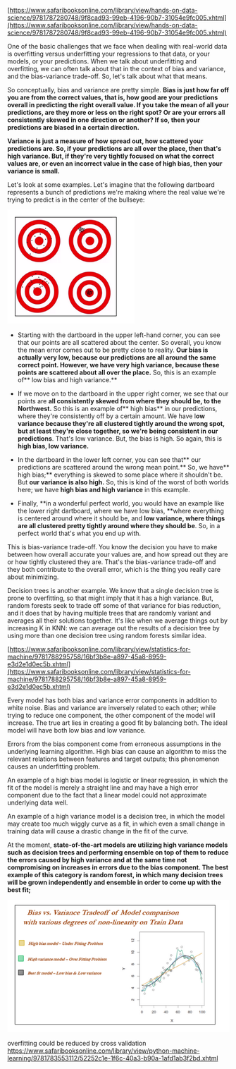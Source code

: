 [https://www.safaribooksonline.com/library/view/hands-on-data-science/9781787280748/9f8cad93-99eb-4196-90b7-31054e9fc005.xhtml](https://www.safaribooksonline.com/library/view/hands-on-data-science/9781787280748/9f8cad93-99eb-4196-90b7-31054e9fc005.xhtml)

One of the basic challenges that we face when dealing with real-world data is overfitting versus underfitting your regressions to that data, or your models, or your predictions. When we talk about underfitting and overfitting, we can often talk about that in the context of bias and variance, and the bias-variance trade-off. So, let's talk about what that means.

So conceptually, bias and variance are pretty simple. **Bias is just how far off you are from the correct values, that is, how good are your predictions overall in predicting the right overall value. If you take the mean of all your predictions, are they more or less on the right spot? Or are your errors all consistently skewed in one direction or another? If so, then your predictions are biased in a certain direction.**

**Variance is just a measure of how spread out, how scattered your predictions are. So, if your predictions are all over the place, then that's high variance. But, if they're very tightly focused on what the correct values are, or even an incorrect value in the case of high bias, then your variance is small.**

Let's look at some examples. Let's imagine that the following dartboard represents a bunch of predictions we're making where the real value we're trying to predict is in the center of the bullseye:

![](/assets/bv1.png)

* Starting with the dartboard in the upper left-hand corner, you can see that our points are all scattered about the center. So overall, you know the mean error comes out to be pretty close to reality. **Our bias is actually very low, because our predictions are all around the same correct point. However, we have very high variance, because these points are scattered about all over the place.** So, this is an example of** low bias and high variance.**

* If we move on to the dartboard in the upper right corner, we see that our points are **all consistently skewed from where they should be, to the Northwest.** So this is an example of** high bias** in our predictions, where they're consistently off by a certain amount. We have l**ow variance because they're all clustered tightly around the wrong spot, but at least they're close together, so we're being consistent in our predictions**. That's low variance. But, the bias is high. So again, this is **high bias, low variance.**

* In the dartboard in the lower left corner, you can see that** our predictions are scattered around the wrong mean point.** So, we have** high bias;** everything is skewed to some place where it shouldn't be. But **our variance is also high.** So, this is kind of the worst of both worlds here; we have **high bias and high variance** in this example.

* Finally, **in a wonderful perfect world, you would have an example like the lower right dartboard, where we have low bias, **where everything is centered around where it should be, and **low variance, where things are all clustered pretty tightly around where they should be**. So, in a perfect world that's what you end up with.

This is bias-variance trade-off. You know the decision you have to make between how overall accurate your values are, and how spread out they are or how tightly clustered they are. That's the bias-variance trade-off and they both contribute to the overall error, which is the thing you really care about minimizing.

Decision trees is another example. We know that a single decision tree is prone to overfitting, so that might imply that it has a high variance. But, random forests seek to trade off some of that variance for bias reduction, and it does that by having multiple trees that are randomly variant and averages all their solutions together. It's like when we average things out by increasing K in KNN: we can average out the results of a decision tree by using more than one decision tree using random forests similar idea.

[https://www.safaribooksonline.com/library/view/statistics-for-machine/9781788295758/16bf3b8e-a897-45a8-8959-e3d2e1d0ec5b.xhtml](https://www.safaribooksonline.com/library/view/statistics-for-machine/9781788295758/16bf3b8e-a897-45a8-8959-e3d2e1d0ec5b.xhtml)

Every model has both bias and variance error components in addition to white noise. Bias and variance are inversely related to each other; while trying to reduce one component, the other component of the model will increase. The true art lies in creating a good fit by balancing both. The ideal model will have both low bias and low variance.

Errors from the bias component come from erroneous assumptions in the underlying learning algorithm. High bias can cause an algorithm to miss the relevant relations between features and target outputs; this phenomenon causes an underfitting problem.

An example of a high bias model is logistic or linear regression, in which the fit of the model is merely a straight line and may have a high error component due to the fact that a linear model could not approximate underlying data well.

An example of a high variance model is a decision tree, in which the model may create too much wiggly curve as a fit, in which even a small change in training data will cause a drastic change in the fit of the curve.

At the moment, **state-of-the-art models are utilizing high variance models such as decision trees and performing ensemble on top of them to reduce the errors caused by high variance and at the same time not compromising on increases in errors due to the bias component. The best example of this category is random forest, in which many decision trees will be grown independently and ensemble in order to come up with the best fit;**



![](/assets/bv3.png)



overfitting could be reduced by cross validation  https://www.safaribooksonline.com/library/view/python-machine-learning/9781783553112/52252c1e-1f6c-40a3-b90a-1afd1ab3f2bd.xhtml

